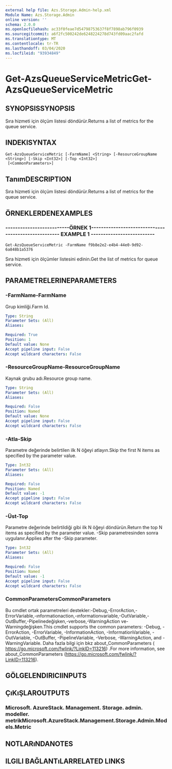 ```yaml
---
external help file: Azs.Storage.Admin-help.xml
Module Name: Azs.Storage.Admin
online version: ''
schema: 2.0.0
ms.openlocfilehash: ac33f0feae7d54798753637f8f7898ab796f0939
ms.sourcegitcommit: a6f2fc500242de6248224278d743fd09aac2fafd
ms.translationtype: MT
ms.contentlocale: tr-TR
ms.lasthandoff: 03/04/2020
ms.locfileid: "93934849"
---
```

# <span data-ttu-id="732b4-101">Get-AzsQueueServiceMetric</span><span class="sxs-lookup"><span data-stu-id="732b4-101">Get-AzsQueueServiceMetric</span></span>

## <span data-ttu-id="732b4-102">SYNOPSIS</span><span class="sxs-lookup"><span data-stu-id="732b4-102">SYNOPSIS</span></span>
<span data-ttu-id="732b4-103">Sıra hizmeti için ölçüm listesi döndürür.</span><span class="sxs-lookup"><span data-stu-id="732b4-103">Returns a list of metrics for the queue service.</span></span>

## <span data-ttu-id="732b4-104">INDEKI</span><span class="sxs-lookup"><span data-stu-id="732b4-104">SYNTAX</span></span>

```
Get-AzsQueueServiceMetric [-FarmName] <String> [-ResourceGroupName <String>] [-Skip <Int32>] [-Top <Int32>]
 [<CommonParameters>]
```

## <span data-ttu-id="732b4-105">Tanım</span><span class="sxs-lookup"><span data-stu-id="732b4-105">DESCRIPTION</span></span>
<span data-ttu-id="732b4-106">Sıra hizmeti için ölçüm listesi döndürür.</span><span class="sxs-lookup"><span data-stu-id="732b4-106">Returns a list of metrics for the queue service.</span></span>

## <span data-ttu-id="732b4-107">ÖRNEKLERDEN</span><span class="sxs-lookup"><span data-stu-id="732b4-107">EXAMPLES</span></span>

### <span data-ttu-id="732b4-108">--------------------------ÖRNEK 1--------------------------</span><span class="sxs-lookup"><span data-stu-id="732b4-108">-------------------------- EXAMPLE 1 --------------------------</span></span>
```
Get-AzsQueueServiceMetric -FarmName f9b8e2e2-e4b4-44e0-9d92-6a848b1a5376
```

<span data-ttu-id="732b4-109">Sıra hizmeti için ölçümler listesini edinin.</span><span class="sxs-lookup"><span data-stu-id="732b4-109">Get the list of metrics for queue service.</span></span>

## <span data-ttu-id="732b4-110">PARAMETRELERINE</span><span class="sxs-lookup"><span data-stu-id="732b4-110">PARAMETERS</span></span>

### <span data-ttu-id="732b4-111">-FarmName</span><span class="sxs-lookup"><span data-stu-id="732b4-111">-FarmName</span></span>
<span data-ttu-id="732b4-112">Grup kimliği.</span><span class="sxs-lookup"><span data-stu-id="732b4-112">Farm Id.</span></span>

```yaml
Type: String
Parameter Sets: (All)
Aliases: 

Required: True
Position: 1
Default value: None
Accept pipeline input: False
Accept wildcard characters: False
```

### <span data-ttu-id="732b4-113">-ResourceGroupName</span><span class="sxs-lookup"><span data-stu-id="732b4-113">-ResourceGroupName</span></span>
<span data-ttu-id="732b4-114">Kaynak grubu adı.</span><span class="sxs-lookup"><span data-stu-id="732b4-114">Resource group name.</span></span>

```yaml
Type: String
Parameter Sets: (All)
Aliases: 

Required: False
Position: Named
Default value: None
Accept pipeline input: False
Accept wildcard characters: False
```

### <span data-ttu-id="732b4-115">-Atla</span><span class="sxs-lookup"><span data-stu-id="732b4-115">-Skip</span></span>
<span data-ttu-id="732b4-116">Parametre değerinde belirtilen ilk N öğeyi atlayın.</span><span class="sxs-lookup"><span data-stu-id="732b4-116">Skip the first N items as specified by the parameter value.</span></span>

```yaml
Type: Int32
Parameter Sets: (All)
Aliases: 

Required: False
Position: Named
Default value: -1
Accept pipeline input: False
Accept wildcard characters: False
```

### <span data-ttu-id="732b4-117">-Üst</span><span class="sxs-lookup"><span data-stu-id="732b4-117">-Top</span></span>
<span data-ttu-id="732b4-118">Parametre değerinde belirtildiği gibi ilk N öğeyi döndürün.</span><span class="sxs-lookup"><span data-stu-id="732b4-118">Return the top N items as specified by the parameter value.</span></span>
<span data-ttu-id="732b4-119">-Skip parametresinden sonra uygulanır.</span><span class="sxs-lookup"><span data-stu-id="732b4-119">Applies after the -Skip parameter.</span></span>

```yaml
Type: Int32
Parameter Sets: (All)
Aliases: 

Required: False
Position: Named
Default value: -1
Accept pipeline input: False
Accept wildcard characters: False
```

### <span data-ttu-id="732b4-120">CommonParameters</span><span class="sxs-lookup"><span data-stu-id="732b4-120">CommonParameters</span></span>
<span data-ttu-id="732b4-121">Bu cmdlet ortak parametreleri destekler:-Debug,-ErrorAction,-ErrorVariable,-ınformationaction,-ınformationvariable,-OutVariable,-OutBuffer,-Pipelinedeğişken,-verbose,-WarningAction ve-Warningdeğişken.</span><span class="sxs-lookup"><span data-stu-id="732b4-121">This cmdlet supports the common parameters: -Debug, -ErrorAction, -ErrorVariable, -InformationAction, -InformationVariable, -OutVariable, -OutBuffer, -PipelineVariable, -Verbose, -WarningAction, and -WarningVariable.</span></span> <span data-ttu-id="732b4-122">Daha fazla bilgi için bkz about_CommonParameters ( https://go.microsoft.com/fwlink/?LinkID=113216) .</span><span class="sxs-lookup"><span data-stu-id="732b4-122">For more information, see about_CommonParameters (https://go.microsoft.com/fwlink/?LinkID=113216).</span></span>

## <span data-ttu-id="732b4-123">GÖLGELENDIRICI</span><span class="sxs-lookup"><span data-stu-id="732b4-123">INPUTS</span></span>

## <span data-ttu-id="732b4-124">ÇıKıŞLAR</span><span class="sxs-lookup"><span data-stu-id="732b4-124">OUTPUTS</span></span>

### <span data-ttu-id="732b4-125">Microsoft. AzureStack. Management. Storage. admin. modeller. metrik</span><span class="sxs-lookup"><span data-stu-id="732b4-125">Microsoft.AzureStack.Management.Storage.Admin.Models.Metric</span></span>

## <span data-ttu-id="732b4-126">NOTLARıNDA</span><span class="sxs-lookup"><span data-stu-id="732b4-126">NOTES</span></span>

## <span data-ttu-id="732b4-127">ILGILI BAĞLANTıLAR</span><span class="sxs-lookup"><span data-stu-id="732b4-127">RELATED LINKS</span></span>

